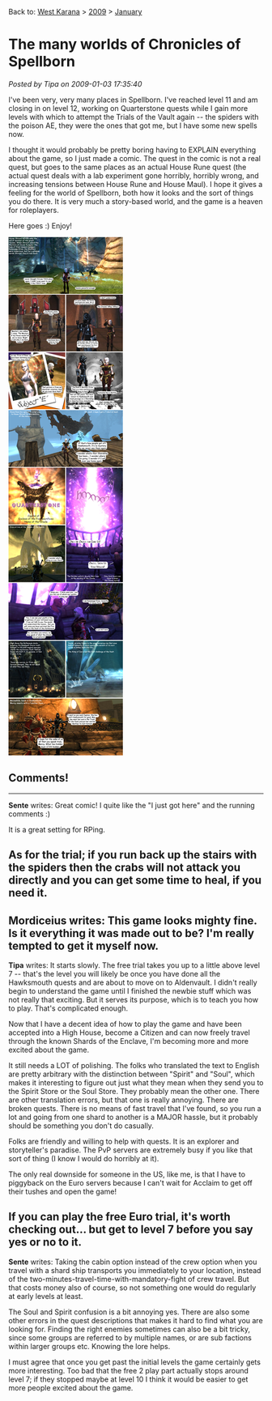 Back to: [West Karana](/posts/westkarana.md) > [2009](/posts/2009/westkarana.md) > [January](./westkarana.md)
# The many worlds of Chronicles of Spellborn

*Posted by Tipa on 2009-01-03 17:35:40*

I've been very, very many places in Spellborn. I've reached level 11 and am closing in on level 12, working on Quarterstone quests while I gain more levels with which to attempt the Trials of the Vault again -- the spiders with the poison AE, they were the ones that got me, but I have some new spells now.

I thought it would probably be pretty boring having to EXPLAIN everything about the game, so I just made a comic. The quest in the comic is not a real quest, but goes to the same places as an actual House Rune quest (the actual quest deals with a lab experiment gone horribly, horribly wrong, and increasing tensions between House Rune and House Maul). I hope it gives a feeling for the world of Spellborn, both how it looks and the sort of things you do there. It is very much a story-based world, and the game is a heaven for roleplayers.

Here goes :) Enjoy!

![](../../../uploads/2009/01/sbcomic.jpg "sbcomic")

## Comments!
---
**Sente** writes: Great comic! I quite like the "I just got here" and the running comments :) 

It is a great setting for RPing.

As for the trial; if you run back up the stairs with the spiders then the crabs will not attack you directly and you can get some time to heal, if you need it.
---
**Mordiceius** writes: This game looks mighty fine. Is it everything it was made out to be? I'm really tempted to get it myself now.
---
**Tipa** writes: It starts slowly. The free trial takes you up to a little above level 7 -- that's the level you will likely be once you have done all the Hawksmouth quests and are about to move on to Aldenvault. I didn't really begin to understand the game until I finished the newbie stuff which was not really that exciting. But it serves its purpose, which is to teach you how to play. That's complicated enough.

Now that I have a decent idea of how to play the game and have been accepted into a High House, become a Citizen and can now freely travel through the known Shards of the Enclave, I'm becoming more and more excited about the game.

It still needs a LOT of polishing. The folks who translated the text to English are pretty arbitrary with the distinction between "Spirit" and "Soul", which makes it interesting to figure out just what they mean when they send you to the Spirit Store or the Soul Store. They probably mean the other one. There are other translation errors, but that one is really annoying. There are broken quests. There is no means of fast travel that I've found, so you run a lot and going from one shard to another is a MAJOR hassle, but it probably should be something you don't do casually.

Folks are friendly and willing to help with quests. It is an explorer and storyteller's paradise. The PvP servers are extremely busy if you like that sort of thing (I know I would do horribly at it).

The only real downside for someone in the US, like me, is that I have to piggyback on the Euro servers because I can't wait for Acclaim to get off their tushes and open the game!

If you can play the free Euro trial, it's worth checking out... but get to level 7 before you say yes or no to it.
---
**Sente** writes: Taking the cabin option instead of the crew option when you travel with a shard ship transports you immediately to your location, instead of the two-minutes-travel-time-with-mandatory-fight of crew travel. 
But that costs money also of course, so not something one would do regularly at early levels at least.

The Soul and Spirit confusion is a bit annoying yes. There are also some other errors in the quest descriptions that makes it hard to find what you are looking for. Finding the right enemies sometimes can also be a bit tricky, since some groups are referred to by multiple names, or are sub factions within larger groups etc. Knowing the lore helps. 

I must agree that once you get past the initial levels the game certainly gets more interesting. Too bad that the free 2 play part actually stops around level 7; if they stopped maybe at level 10 I think it would be easier to get more people excited about the game.
